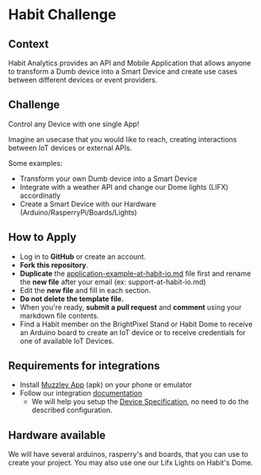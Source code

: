 # Habit Challenge

## Context
Habit Analytics provides an API and Mobile Application that allows anyone to transform a Dumb device into a Smart Device and create use cases between different devices or event providers.


## Challenge
Control any Device with one single App!

Imagine an usecase that you would like to reach, creating interactions between IoT devices or external APIs.

Some examples:
- Transform your own Dumb device into a Smart Device
- Integrate with a weather API and change our Dome lights (LIFX) accordinatly
- Create a Smart Device with our Hardware (Arduino/RasperryPi/Boards/Lights)
    
## How to Apply
* Log in to **GitHub** or create an account.
* **Fork this repository**.
* **Duplicate** the [application-example-at-habit-io.md](https://github.com/habitio/PixelCamp/blob/master/application-example-at-habit-io.md) file first and rename the **new file** after your email (ex: support-at-habit-io.md)
* Edit the **new file** and fill in each section.
* **Do not delete the template file.**
* When you're ready, **submit a pull request** and **comment** using your markdown file contents.
* Find a Habit member on the BrightPixel Stand or Habit Dome to receive an Arduino board to create an IoT device or to receive credentials for one of available IoT Devices.


## Requirements for integrations
* Install [Muzzley App](https://cdn.muzzley.com/apk/muzzley-v3.apk) (apk) on your phone or emulator
* Follow our integration [documentation](https://muzzleyintegrations.docs.apiary.io) 
    * We will help you setup the [Device Specification](https://muzzleyintegrations.docs.apiary.io/#reference/device-specifications), no need to do the described configuration.
    
## Hardware available
We will have several arduinos, rasperry's and boards, that you can use to create your project.
You may also use one our Lifx Lights on Habit's Dome.

